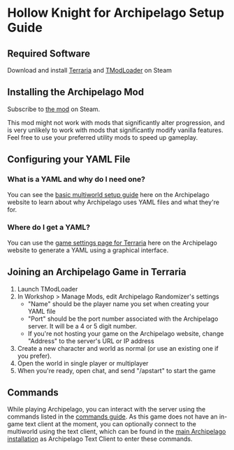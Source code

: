 # Hollow Knight for Archipelago Setup Guide

## Required Software

Download and install [Terraria](https://store.steampowered.com/app/105600/Terraria/)
and [TModLoader](https://store.steampowered.com/app/1281930/tModLoader/) on Steam

## Installing the Archipelago Mod

Subscribe to [the mod](https://steamcommunity.com/sharedfiles/filedetails/?id=2922217554) on Steam.

This mod might not work with mods that significantly alter progression, and is very unlikely to work
with mods that significantly modify vanilla features. Feel free to use your preferred utility mods
to speed up gameplay.

## Configuring your YAML File

### What is a YAML and why do I need one?

You can see the [basic multiworld setup guide](/tutorial/Archipelago/setup/en) here
on the Archipelago website to learn about why Archipelago uses YAML files and what they're for.

### Where do I get a YAML?

You can use the [game settings page for Terraria](/games/Terraria/player-settings) here
on the Archipelago website to generate a YAML using a graphical interface.

## Joining an Archipelago Game in Terraria

1. Launch TModLoader
2. In Workshop > Manage Mods, edit Archipelago Randomizer's settings
    * "Name" should be the player name you set when creating your YAML file
    * "Port" should be the port number associated with the Archipelago server. It will be a 4 or 5
    digit number.
    * If you're not hosting your game on the Archipelago website, change "Address" to the server's
    URL or IP address
3. Create a new character and world as normal (or use an existing one if you prefer).
4. Open the world in single player or multiplayer
5. When you're ready, open chat, and send "/apstart" to start the game
   
## Commands

While playing Archipelago, you can interact with the server using the commands listed in the
[commands guide](/tutorial/Archipelago/commands/en). As this game does not have an in-game text
client at the moment, you can optionally connect to the multiworld using the text client,
which can be found
in the [main Archipelago installation](https://github.com/ArchipelagoMW/Archipelago/releases) as
Archipelago Text Client to enter these commands.
